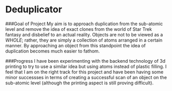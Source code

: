 Deduplicator
============

###Goal of Project
  My aim is to approach duplication from the sub-atomic level and remove the idea of exact clones from the world of Star Trek fantasy and disbelief to an actual reality. Objects are not to be viewed as a *WHOLE*; rather, they are simply a collection of atoms arranged in a certain manner. By approaching an object from this standpoint the idea of duplication becomes much easier to fathom.

###Progress
  I have been experimenting with the backend technology of 3d printing to try to use a similar idea but using atoms instead of plastic filling. I feel that I am on the right track for this project and have been having some minor successses in terms of creating a successful scan of an object on the sub-atomic level (although the printing aspect is still proving difficult). 
